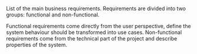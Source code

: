List of the main business requirements.
Requirements are divided into two groups: functional and non-functional.

Functional requirements come directly from the user perspective, define the system behaviour should be transformed into use cases.
Non-functional requirements come from the technical part of the project and describe properties of the system.